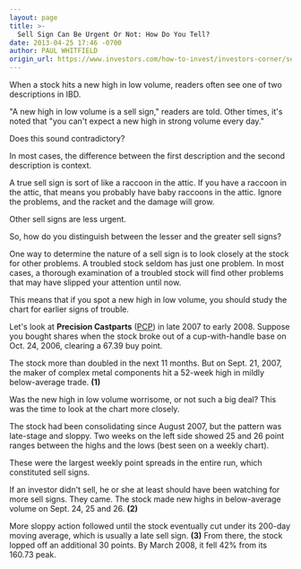 ```yaml
---
layout: page
title: >-
  Sell Sign Can Be Urgent Or Not: How Do You Tell?
date: 2013-04-25 17:46 -0700
author: PAUL WHITFIELD
origin_url: https://www.investors.com/how-to-invest/investors-corner/sell-signs-in-stocks
---
```





When a stock hits a new high in low volume, readers often see one of two descriptions in IBD.


"A new high in low volume is a sell sign," readers are told. Other times, it's noted that "you can't expect a new high in strong volume every day."


Does this sound contradictory?


In most cases, the difference between the first description and the second description is context.


A true sell sign is sort of like a raccoon in the attic. If you have a raccoon in the attic, that means you probably have baby raccoons in the attic. Ignore the problems, and the racket and the damage will grow.


Other sell signs are less urgent.


So, how do you distinguish between the lesser and the greater sell signs?


One way to determine the nature of a sell sign is to look closely at the stock for other problems. A troubled stock seldom has just one problem. In most cases, a thorough examination of a troubled stock will find other problems that may have slipped your attention until now.


This means that if you spot a new high in low volume, you should study the chart for earlier signs of trouble.


Let's look at **Precision Castparts** ([PCP](https://research.investors.com/quote.aspx?symbol=PCP)) in late 2007 to early 2008. Suppose you bought shares when the stock broke out of a cup-with-handle base on Oct. 24, 2006, clearing a 67.39 buy point.


The stock more than doubled in the next 11 months. But on Sept. 21, 2007, the maker of complex metal components hit a 52-week high in mildly below-average trade. **(1)**


Was the new high in low volume worrisome, or not such a big deal? This was the time to look at the chart more closely.


The stock had been consolidating since August 2007, but the pattern was late-stage and sloppy. Two weeks on the left side showed 25 and 26 point ranges between the highs and the lows (best seen on a weekly chart).


These were the largest weekly point spreads in the entire run, which constituted sell signs.


If an investor didn't sell, he or she at least should have been watching for more sell signs. They came. The stock made new highs in below-average volume on Sept. 24, 25 and 26. **(2)**


More sloppy action followed until the stock eventually cut under its 200-day moving average, which is usually a late sell sign. **(3)** From there, the stock lopped off an additional 30 points. By March 2008, it fell 42% from its 160.73 peak.





